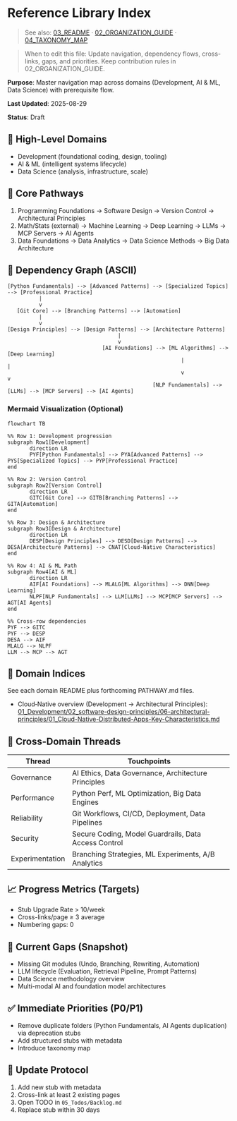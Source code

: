 # Reference Library Index

> See also: [03_README](03_README.md) · [02_ORGANIZATION_GUIDE](02_ORGANIZATION_GUIDE.md) · [04_TAXONOMY_MAP](04_TAXONOMY_MAP.md)

> When to edit this file: Update navigation, dependency flows, cross-links, gaps, and priorities. Keep contribution rules in 02_ORGANIZATION_GUIDE.

**Purpose**: Master navigation map across domains (Development, AI & ML, Data Science) with prerequisite flow.

**Last Updated**: 2025-08-29

**Status**: Draft

## 🧭 High-Level Domains

- Development (foundational coding, design, tooling)
- AI & ML (intelligent systems lifecycle)
- Data Science (analysis, infrastructure, scale)

## 🔗 Core Pathways

1. Programming Foundations → Software Design → Version Control → Architectural Principles
2. Math/Stats (external) → Machine Learning → Deep Learning → LLMs → MCP Servers → AI Agents
3. Data Foundations → Data Analytics → Data Science Methods → Big Data Architecture

## 🧬 Dependency Graph (ASCII)

```text
[Python Fundamentals] --> [Advanced Patterns] --> [Specialized Topics] --> [Professional Practice]
          |                               
          v                               
   [Git Core] --> [Branching Patterns] --> [Automation]
          |                                
          v                                
[Design Principles] --> [Design Patterns] --> [Architecture Patterns]
                                   |
                                   v
                              [AI Foundations] --> [ML Algorithms] --> [Deep Learning]
                                                       |                   |
                                                       v                   v
                                              [NLP Fundamentals] --> [LLMs] --> [MCP Servers] --> [AI Agents]
```

### Mermaid Visualization (Optional)

```mermaid
flowchart TB

%% Row 1: Development progression
subgraph Row1[Development]
       direction LR
       PYF[Python Fundamentals] --> PYA[Advanced Patterns] --> PYS[Specialized Topics] --> PYP[Professional Practice]
end

%% Row 2: Version Control
subgraph Row2[Version Control]
       direction LR
       GITC[Git Core] --> GITB[Branching Patterns] --> GITA[Automation]
end

%% Row 3: Design & Architecture
subgraph Row3[Design & Architecture]
       direction LR
       DESP[Design Principles] --> DESD[Design Patterns] --> DESA[Architecture Patterns] --> CNAT[Cloud‑Native Characteristics]
end

%% Row 4: AI & ML Path
subgraph Row4[AI & ML]
       direction LR
       AIF[AI Foundations] --> MLALG[ML Algorithms] --> DNN[Deep Learning]
       NLPF[NLP Fundamentals] --> LLM[LLMs] --> MCP[MCP Servers] --> AGT[AI Agents]
end

%% Cross-row dependencies
PYF --> GITC
PYF --> DESP
DESA --> AIF
MLALG --> NLPF
LLM --> MCP --> AGT
```

## 📂 Domain Indices

See each domain README plus forthcoming PATHWAY.md files.

- Cloud‑Native overview (Development → Architectural Principles): [01_Development/02_software-design-principles/06-architectural-principles/01_Cloud-Native-Distributed-Apps-Key-Characteristics.md](01_Development/02_software-design-principles/06-architectural-principles/01_Cloud-Native-Distributed-Apps-Key-Characteristics.md)

## 🧵 Cross-Domain Threads

| Thread | Touchpoints |
|--------|-------------|
| Governance | AI Ethics, Data Governance, Architecture Principles |
| Performance | Python Perf, ML Optimization, Big Data Engines |
| Reliability | Git Workflows, CI/CD, Deployment, Data Pipelines |
| Security | Secure Coding, Model Guardrails, Data Access Control |
| Experimentation | Branching Strategies, ML Experiments, A/B Analytics |

## 📈 Progress Metrics (Targets)

- Stub Upgrade Rate > 10/week
- Cross-links/page ≥ 3 average
- Numbering gaps: 0

## 🚧 Current Gaps (Snapshot)

- Missing Git modules (Undo, Branching, Rewriting, Automation)
- LLM lifecycle (Evaluation, Retrieval Pipeline, Prompt Patterns)
- Data Science methodology overview
- Multi-modal AI and foundation model architectures

## ✅ Immediate Priorities (P0/P1)

- Remove duplicate folders (Python Fundamentals, AI Agents duplication) via deprecation stubs
- Add structured stubs with metadata
- Introduce taxonomy map

## 🔄 Update Protocol

1. Add new stub with metadata
2. Cross-link at least 2 existing pages
3. Open TODO in `05_Todos/Backlog.md`
4. Replace stub within 30 days
